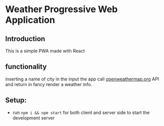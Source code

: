# Weather Progressive Web Application

## Introduction
This is a simple PWA made with React 

## functionality
inserting a name of city in the input the app call [openweathermap.org](openweathermap.org) API and return in fancy render a weather info.

## Setup:
- run ```npm i && npm start``` for both client and server side to start the development server